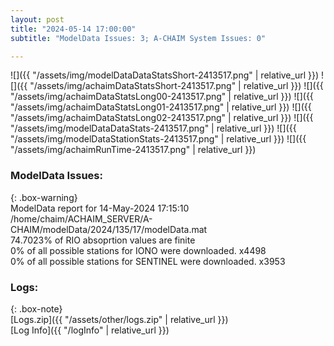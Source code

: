 ```yaml
---
layout: post
title: "2024-05-14 17:00:00"
subtitle: "ModelData Issues: 3; A-CHAIM System Issues: 0"

---
```


![]({{ "/assets/img/modelDataDataStatsShort-2413517.png" | relative_url }})
![]({{ "/assets/img/achaimDataStatsShort-2413517.png" | relative_url }})
![]({{ "/assets/img/achaimDataStatsLong00-2413517.png" | relative_url }})
![]({{ "/assets/img/achaimDataStatsLong01-2413517.png" | relative_url }})
![]({{ "/assets/img/achaimDataStatsLong02-2413517.png" | relative_url }})
![]({{ "/assets/img/modelDataDataStats-2413517.png" | relative_url }})
![]({{ "/assets/img/modelDataStationStats-2413517.png" | relative_url }})
![]({{ "/assets/img/achaimRunTime-2413517.png" | relative_url }})


### ModelData Issues:  
  
{: .box-warning}  
 ModelData report for 14-May-2024 17:15:10   
 /home/chaim/ACHAIM_SERVER/A-CHAIM/modelData/2024/135/17/modelData.mat   
 74.7023% of RIO absoprtion values are finite   
 0% of all possible stations for IONO were downloaded. x4498   
 0% of all possible stations for SENTINEL were downloaded. x3953   
  


### Logs:  
  
{: .box-note}  
[Logs.zip]({{ "/assets/other/logs.zip" | relative_url }})  
[Log Info]({{ "/logInfo" | relative_url }})  
